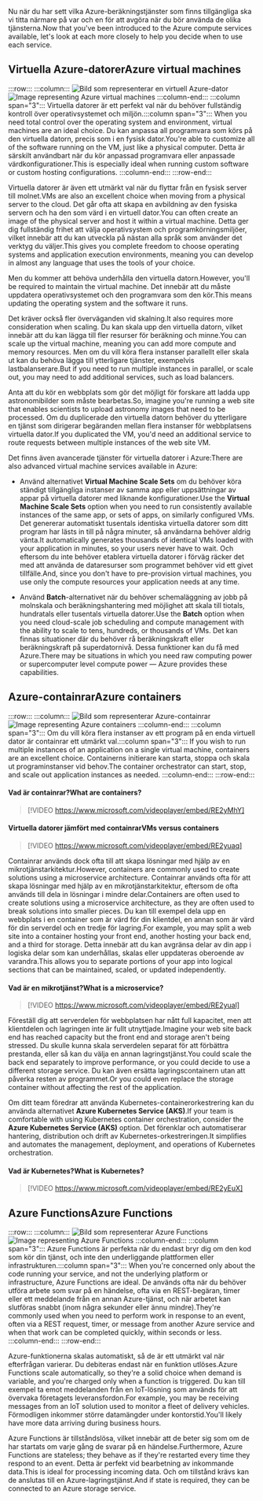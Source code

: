 <span data-ttu-id="262a9-101">Nu när du har sett vilka Azure-beräkningstjänster som finns tillgängliga ska vi titta närmare på var och en för att avgöra när du bör använda de olika tjänsterna.</span><span class="sxs-lookup"><span data-stu-id="262a9-101">Now that you've been introduced to the Azure compute services available, let's look at each more closely to help you decide when to use each service.</span></span>

## <a name="azure-virtual-machines"></a><span data-ttu-id="262a9-102">Virtuella Azure-datorer</span><span class="sxs-lookup"><span data-stu-id="262a9-102">Azure virtual machines</span></span>

:::row:::
  :::column:::
    <span data-ttu-id="262a9-103">![Bild som representerar en virtuell Azure-dator](../media/3-azure-vms.png)</span><span class="sxs-lookup"><span data-stu-id="262a9-103">![Image representing Azure virtual machines](../media/3-azure-vms.png)</span></span>
  :::column-end:::
  <span data-ttu-id="262a9-104">:::column span="3"::: Virtuella datorer är ett perfekt val när du behöver fullständig kontroll över operativsystemet och miljön.</span><span class="sxs-lookup"><span data-stu-id="262a9-104">:::column span="3"::: When you need total control over the operating system and environment, virtual machines are an ideal choice.</span></span> <span data-ttu-id="262a9-105">Du kan anpassa all programvara som körs på den virtuella datorn, precis som i en fysisk dator.</span><span class="sxs-lookup"><span data-stu-id="262a9-105">You're able to customize all of the software running on the VM, just like a physical computer.</span></span> <span data-ttu-id="262a9-106">Detta är särskilt användbart när du kör anpassad programvara eller anpassade värdkonfigurationer.</span><span class="sxs-lookup"><span data-stu-id="262a9-106">This is especially ideal when running custom software or custom hosting configurations.</span></span>
  :::column-end:::
:::row-end:::

<span data-ttu-id="262a9-107">Virtuella datorer är även ett utmärkt val när du flyttar från en fysisk server till molnet.</span><span class="sxs-lookup"><span data-stu-id="262a9-107">VMs are also an excellent choice when moving from a physical server to the cloud.</span></span> <span data-ttu-id="262a9-108">Det går ofta att skapa en avbildning av den fysiska servern och ha den som värd i en virtuell dator.</span><span class="sxs-lookup"><span data-stu-id="262a9-108">You can often create an image of the physical server and host it within a virtual machine.</span></span> <span data-ttu-id="262a9-109">Detta ger dig fullständig frihet att välja operativsystem och programkörningsmiljöer, vilket innebär att du kan utveckla på nästan alla språk som använder det verktyg du väljer.</span><span class="sxs-lookup"><span data-stu-id="262a9-109">This gives you complete freedom to choose operating systems and application execution environments, meaning you can develop in almost any language that uses the tools of your choice.</span></span>

<span data-ttu-id="262a9-110">Men du kommer att behöva underhålla den virtuella datorn.</span><span class="sxs-lookup"><span data-stu-id="262a9-110">However, you'll be required to maintain the virtual machine.</span></span> <span data-ttu-id="262a9-111">Det innebär att du måste uppdatera operativsystemet och den programvara som den kör.</span><span class="sxs-lookup"><span data-stu-id="262a9-111">This means updating the operating system and the software it runs.</span></span> 

<span data-ttu-id="262a9-112">Det kräver också fler överväganden vid skalning.</span><span class="sxs-lookup"><span data-stu-id="262a9-112">It also requires more consideration when scaling.</span></span> <span data-ttu-id="262a9-113">Du kan skala upp den virtuella datorn, vilket innebär att du kan lägga till fler resurser för beräkning och minne.</span><span class="sxs-lookup"><span data-stu-id="262a9-113">You can scale up the virtual machine, meaning you can add more compute and memory resources.</span></span> <span data-ttu-id="262a9-114">Men om du vill köra flera instanser parallellt eller skala ut kan du behöva lägga till ytterligare tjänster, exempelvis lastbalanserare.</span><span class="sxs-lookup"><span data-stu-id="262a9-114">But if you need to run multiple instances in parallel, or scale out, you may need to add additional services, such as load balancers.</span></span>

<span data-ttu-id="262a9-115">Anta att du kör en webbplats som gör det möjligt för forskare att ladda upp astronomibilder som måste bearbetas.</span><span class="sxs-lookup"><span data-stu-id="262a9-115">So, imagine you're running a web site that enables scientists to upload astronomy images that need to be processed.</span></span> <span data-ttu-id="262a9-116">Om du duplicerade den virtuella datorn behöver du ytterligare en tjänst som dirigerar begäranden mellan flera instanser för webbplatsens virtuella dator.</span><span class="sxs-lookup"><span data-stu-id="262a9-116">If you duplicated the VM, you'd need an additional service to route requests between multiple instances of the web site VM.</span></span>

<span data-ttu-id="262a9-117">Det finns även avancerade tjänster för virtuella datorer i Azure:</span><span class="sxs-lookup"><span data-stu-id="262a9-117">There are also advanced virtual machine services available in Azure:</span></span>

- <span data-ttu-id="262a9-118">Använd alternativet **Virtual Machine Scale Sets** om du behöver köra ständigt tillgängliga instanser av samma app eller uppsättningar av appar på virtuella datorer med liknande konfigurationer.</span><span class="sxs-lookup"><span data-stu-id="262a9-118">Use the **Virtual Machine Scale Sets** option when you need to run consistently available instances of the same app, or sets of apps, on similarly configured VMs.</span></span> <span data-ttu-id="262a9-119">Det genererar automatiskt tusentals identiska virtuella datorer som ditt program har lästs in till på några minuter, så användarna behöver aldrig vänta.</span><span class="sxs-lookup"><span data-stu-id="262a9-119">It automatically generates thousands of identical VMs loaded with your application in minutes, so your users never have to wait.</span></span> <span data-ttu-id="262a9-120">Och eftersom du inte behöver etablera virtuella datorer i förväg räcker det med att använda de dataresurser som programmet behöver vid ett givet tillfälle.</span><span class="sxs-lookup"><span data-stu-id="262a9-120">And, since you don't have to pre-provision virtual machines, you use only the compute resources your application needs at any time.</span></span>

- <span data-ttu-id="262a9-121">Använd **Batch**-alternativet när du behöver schemaläggning av jobb på molnskala och beräkningshantering med möjlighet att skala till tiotals, hundratals eller tusentals virtuella datorer.</span><span class="sxs-lookup"><span data-stu-id="262a9-121">Use the **Batch** option when you need cloud-scale job scheduling and compute management with the ability to scale to tens, hundreds, or thousands of VMs.</span></span> <span data-ttu-id="262a9-122">Det kan finnas situationer där du behöver rå beräkningskraft eller beräkningskraft på superdatornivå. Dessa funktioner kan du få med Azure.</span><span class="sxs-lookup"><span data-stu-id="262a9-122">There may be situations in which you need raw computing power or supercomputer level compute power &mdash; Azure provides these capabilities.</span></span>

## <a name="azure-containers"></a><span data-ttu-id="262a9-123">Azure-containrar</span><span class="sxs-lookup"><span data-stu-id="262a9-123">Azure containers</span></span>

:::row:::
  :::column:::
    <span data-ttu-id="262a9-124">![Bild som representerar Azure-containrar](../media/3-azure-containers.png)</span><span class="sxs-lookup"><span data-stu-id="262a9-124">![Image representing Azure containers](../media/3-azure-containers.png)</span></span>
  :::column-end:::
  <span data-ttu-id="262a9-125">:::column span="3"::: Om du vill köra flera instanser av ett program på en enda virtuell dator är containrar ett utmärkt val.</span><span class="sxs-lookup"><span data-stu-id="262a9-125">:::column span="3"::: If you wish to run multiple instances of an application on a single virtual machine, containers are an excellent choice.</span></span> <span data-ttu-id="262a9-126">Containerns initierare kan starta, stoppa och skala ut programinstanser vid behov.</span><span class="sxs-lookup"><span data-stu-id="262a9-126">The container orchestrator can start, stop, and scale out application instances as needed.</span></span>
  :::column-end:::
:::row-end:::

#### <a name="what-are-containers"></a><span data-ttu-id="262a9-127">Vad är containrar?</span><span class="sxs-lookup"><span data-stu-id="262a9-127">What are containers?</span></span>

> [!VIDEO https://www.microsoft.com/videoplayer/embed/RE2yMhY]

#### <a name="vms-versus-containers"></a><span data-ttu-id="262a9-128">Virtuella datorer jämfört med containrar</span><span class="sxs-lookup"><span data-stu-id="262a9-128">VMs versus containers</span></span>

> [!VIDEO https://www.microsoft.com/videoplayer/embed/RE2yuaq]

<span data-ttu-id="262a9-129">Containrar används dock ofta till att skapa lösningar med hjälp av en mikrotjänstarkitektur.</span><span class="sxs-lookup"><span data-stu-id="262a9-129">However, containers are commonly used to create solutions using a microservice architecture.</span></span> <span data-ttu-id="262a9-130">Containrar används ofta för att skapa lösningar med hjälp av en mikrotjänstarkitektur, eftersom de ofta används till dela in lösningar i mindre delar.</span><span class="sxs-lookup"><span data-stu-id="262a9-130">Containers are often used to create solutions using a microservice architecture, as they are often used to break solutions into smaller pieces.</span></span> <span data-ttu-id="262a9-131">Du kan till exempel dela upp en webbplats i en container som är värd för din klientdel, en annan som är värd för din serverdel och en tredje för lagring.</span><span class="sxs-lookup"><span data-stu-id="262a9-131">For example, you may split a web site into a container hosting your front end, another hosting your back end, and a third for storage.</span></span> <span data-ttu-id="262a9-132">Detta innebär att du kan avgränsa delar av din app i logiska delar som kan underhållas, skalas eller uppdateras oberoende av varandra.</span><span class="sxs-lookup"><span data-stu-id="262a9-132">This allows you to separate portions of your app into logical sections that can be maintained, scaled, or updated independently.</span></span>

#### <a name="what-is-a-microservice"></a><span data-ttu-id="262a9-133">Vad är en mikrotjänst?</span><span class="sxs-lookup"><span data-stu-id="262a9-133">What is a microservice?</span></span>

> [!VIDEO https://www.microsoft.com/videoplayer/embed/RE2yual]

<span data-ttu-id="262a9-134">Föreställ dig att serverdelen för webbplatsen har nått full kapacitet, men att klientdelen och lagringen inte är fullt utnyttjade.</span><span class="sxs-lookup"><span data-stu-id="262a9-134">Imagine your web site back end has reached capacity but the front end and storage aren't being stressed.</span></span> <span data-ttu-id="262a9-135">Du skulle kunna skala serverdelen separat för att förbättra prestanda, eller så kan du välja en annan lagringstjänst.</span><span class="sxs-lookup"><span data-stu-id="262a9-135">You could scale the back end separately to improve performance, or you could decide to use a different storage service.</span></span> <span data-ttu-id="262a9-136">Du kan även ersätta lagringscontainern utan att påverka resten av programmet.</span><span class="sxs-lookup"><span data-stu-id="262a9-136">Or you could even replace the storage container without affecting the rest of the application.</span></span>

<span data-ttu-id="262a9-137">Om ditt team föredrar att använda Kubernetes-containerorkestrering kan du använda alternativet **Azure Kubernetes Service (AKS)**.</span><span class="sxs-lookup"><span data-stu-id="262a9-137">If your team is comfortable with using Kubernetes container orchestration, consider the **Azure Kubernetes Service (AKS)** option.</span></span> <span data-ttu-id="262a9-138">Det förenklar och automatiserar hantering, distribution och drift av Kubernetes-orkestreringen.</span><span class="sxs-lookup"><span data-stu-id="262a9-138">It simplifies and automates the management, deployment, and operations of Kubernetes orchestration.</span></span>

#### <a name="what-is-kubernetes"></a><span data-ttu-id="262a9-139">Vad är Kubernetes?</span><span class="sxs-lookup"><span data-stu-id="262a9-139">What is Kubernetes?</span></span>

> [!VIDEO https://www.microsoft.com/videoplayer/embed/RE2yEuX]

## <a name="azure-functions"></a><span data-ttu-id="262a9-140">Azure Functions</span><span class="sxs-lookup"><span data-stu-id="262a9-140">Azure Functions</span></span>

:::row:::
  :::column:::
    <span data-ttu-id="262a9-141">![Bild som representerar Azure Functions](../media/3-azure-functions.png)</span><span class="sxs-lookup"><span data-stu-id="262a9-141">![Image representing Azure Functions](../media/3-azure-functions.png)</span></span>
  :::column-end:::
  <span data-ttu-id="262a9-142">:::column span="3"::: Azure Functions är perfekta när du endast bryr dig om den kod som kör din tjänst, och inte den underliggande plattformen eller infrastrukturen.</span><span class="sxs-lookup"><span data-stu-id="262a9-142">:::column span="3"::: When you're concerned only about the code running your service, and not the underlying platform or infrastructure, Azure Functions are ideal.</span></span> <span data-ttu-id="262a9-143">De används ofta när du behöver utföra arbete som svar på en händelse, ofta via en REST-begäran, timer eller ett meddelande från en annan Azure-tjänst, och när arbetet kan slutföras snabbt (inom några sekunder eller ännu mindre).</span><span class="sxs-lookup"><span data-stu-id="262a9-143">They're commonly used when you need to perform work in response to an event, often via a REST request, timer, or message from another Azure service and when that work can be completed quickly, within seconds or less.</span></span>
  :::column-end:::
:::row-end:::

<span data-ttu-id="262a9-144">Azure-funktionerna skalas automatiskt, så de är ett utmärkt val när efterfrågan varierar. Du debiteras endast när en funktion utlöses.</span><span class="sxs-lookup"><span data-stu-id="262a9-144">Azure Functions scale automatically, so they're a solid choice when demand is variable, and you're charged only when a function is triggered.</span></span> <span data-ttu-id="262a9-145">Du kan till exempel ta emot meddelanden från en IoT-lösning som används för att övervaka företagets leveransfordon.</span><span class="sxs-lookup"><span data-stu-id="262a9-145">For example, you may be receiving messages from an IoT solution used to monitor a fleet of delivery vehicles.</span></span> <span data-ttu-id="262a9-146">Förmodligen inkommer större datamängder under kontorstid.</span><span class="sxs-lookup"><span data-stu-id="262a9-146">You'll likely have more data arriving during business hours.</span></span>

<span data-ttu-id="262a9-147">Azure Functions är tillståndslösa, vilket innebär att de beter sig som om de har startats om varje gång de svarar på en händelse.</span><span class="sxs-lookup"><span data-stu-id="262a9-147">Furthermore, Azure Functions are stateless; they behave as if they're restarted every time they respond to an event.</span></span> <span data-ttu-id="262a9-148">Detta är perfekt vid bearbetning av inkommande data.</span><span class="sxs-lookup"><span data-stu-id="262a9-148">This is ideal for processing incoming data.</span></span> <span data-ttu-id="262a9-149">Och om tillstånd krävs kan de anslutas till en Azure-lagringstjänst.</span><span class="sxs-lookup"><span data-stu-id="262a9-149">And if state is required, they can be connected to an Azure storage service.</span></span>
